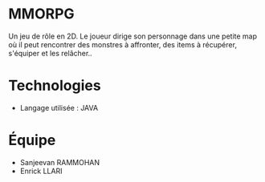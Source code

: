 # MMORPG
Un jeu de rôle en 2D. Le joueur dirige son
personnage dans une petite map où il peut rencontrer des monstres à affronter, des items à récupérer, s'équiper et les relâcher..

# Technologies
* Langage utilisée : JAVA

# Équipe
* Sanjeevan RAMMOHAN
* Enrick LLARI
